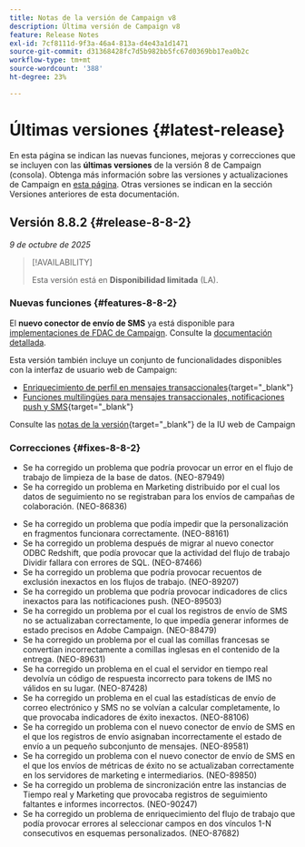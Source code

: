 ```yaml
---
title: Notas de la versión de Campaign v8
description: Última versión de Campaign v8
feature: Release Notes
exl-id: 7cf8111d-9f3a-46a4-813a-d4e43a1d1471
source-git-commit: d31368428fc7d5b982bb5fc67d0369bb17ea0b2c
workflow-type: tm+mt
source-wordcount: '388'
ht-degree: 23%

---
```


# Últimas versiones {#latest-release}

En esta página se indican las nuevas funciones, mejoras y correcciones que se incluyen con las **últimas versiones** de la versión 8 de Campaign (consola). Obtenga más información sobre las versiones y actualizaciones de Campaign en [esta página](upgrades.md). Otras versiones se indican en la sección Versiones anteriores de esta documentación.

## Versión 8.8.2 {#release-8-8-2}

_9 de octubre de 2025_

>[!AVAILABILITY]
>
>Esta versión está en **Disponibilidad limitada** (LA).

### Nuevas funciones {#features-8-8-2}

El **nuevo conector de envío de SMS** ya está disponible para [implementaciones de FDAC de Campaign](../architecture/enterprise-deployment.md). Consulte la [documentación detallada](../send/sms/sms.md).

Esta versión también incluye un conjunto de funcionalidades disponibles con la interfaz de usuario web de Campaign:

* [Enriquecimiento de perfil en mensajes transaccionales](https://experienceleague.adobe.com/docs/campaign-web/v8/msg/transactional-messages/profile-enrichment.html?lang=es){target="_blank"}
* [Funciones multilingües para mensajes transaccionales, notificaciones push y SMS](https://experienceleague.adobe.com/docs/campaign-web/v8/msg/multilingual.html?lang=es){target="_blank"}

Consulte las [notas de la versión](https://experienceleague.adobe.com/docs/campaign-web/v8/release-notes/release-notes.html?lang=es){target="_blank"} de la IU web de Campaign

### Correcciones {#fixes-8-8-2}

<!--
* Fixed an issue which prevented dynamic reporting from being available for transactional messages.
-->
* Se ha corregido un problema que podría provocar un error en el flujo de trabajo de limpieza de la base de datos. (NEO-87949)
* Se ha corregido un problema en Marketing distribuido por el cual los datos de seguimiento no se registraban para los envíos de campañas de colaboración. (NEO-86836)
<!--
* Issue SMS2.0 with FFDA Continuous Deliveries (NEO-88785)
-->
* Se ha corregido un problema que podía impedir que la personalización en fragmentos funcionara correctamente. (NEO-88161)
* Se ha corregido un problema después de migrar al nuevo conector ODBC Redshift, que podía provocar que la actividad del flujo de trabajo Dividir fallara con errores de SQL. (NEO-87466)
* Se ha corregido un problema que podría provocar recuentos de exclusión inexactos en los flujos de trabajo. (NEO-89207)
* Se ha corregido un problema que podría provocar indicadores de clics inexactos para las notificaciones push. (NEO-89503)
* Se ha corregido un problema por el cual los registros de envío de SMS no se actualizaban correctamente, lo que impedía generar informes de estado precisos en Adobe Campaign. (NEO-88479)
* Se ha corregido un problema por el cual las comillas francesas se convertían incorrectamente a comillas inglesas en el contenido de la entrega. (NEO-89631)
* Se ha corregido un problema en el cual el servidor en tiempo real devolvía un código de respuesta incorrecto para tokens de IMS no válidos en su lugar. (NEO-87428)
* Se ha corregido un problema en el cual las estadísticas de envío de correo electrónico y SMS no se volvían a calcular completamente, lo que provocaba indicadores de éxito inexactos. (NEO-88106)
* Se ha corregido un problema con el nuevo conector de envío de SMS en el que los registros de envío asignaban incorrectamente el estado de envío a un pequeño subconjunto de mensajes. (NEO-89581)
* Se ha corregido un problema con el nuevo conector de envío de SMS en el que los envíos de métricas de éxito no se actualizaban correctamente en los servidores de marketing e intermediarios. (NEO-89850)
* Se ha corregido un problema de sincronización entre las instancias de Tiempo real y Marketing que provocaba registros de seguimiento faltantes e informes incorrectos. (NEO-90247)
* Se ha corregido un problema de enriquecimiento del flujo de trabajo que podía provocar errores al seleccionar campos en dos vínculos 1-N consecutivos en esquemas personalizados. (NEO-87682)

